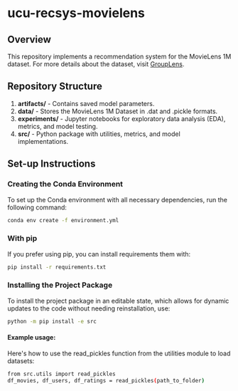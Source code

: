 # ucu-recsys-movielens

## Overview
This repository implements a recommendation system for the MovieLens 1M dataset. For more details about the dataset, visit [GroupLens](https://grouplens.org/datasets/movielens/1m/).

## Repository Structure
1. **artifacts/** - Contains saved model parameters.
2. **data/** - Stores the MovieLens 1M Dataset in .dat and .pickle formats.
3. **experiments/** - Jupyter notebooks for exploratory data analysis (EDA), metrics, and model testing.
4. **src/** - Python package with utilities, metrics, and model implementations.

## Set-up Instructions
### Creating the Conda Environment
To set up the Conda environment with all necessary dependencies, run the following command:
```sh
conda env create -f environment.yml
```
### With pip
If you prefer using pip, you can install requirements them with:
```sh
pip install -r requirements.txt 
```

### Installing the Project Package
To install the project package in an editable state, which allows for dynamic updates to the code without needing reinstallation, use:
```sh
python -m pip install -e src
```
#### Example usage:
Here's how to use the read_pickles function from the utilities module to load datasets:
```sh
from src.utils import read_pickles
df_movies, df_users, df_ratings = read_pickles(path_to_folder)
```
